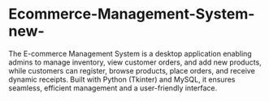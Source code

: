 # Ecommerce-Management-System-new-
The E-commerce Management System is a desktop application enabling admins to manage inventory, view customer orders, and add new products, while customers can register, browse products, place orders, and receive dynamic receipts. Built with Python (Tkinter) and MySQL, it ensures seamless, efficient management and a user-friendly interface.
